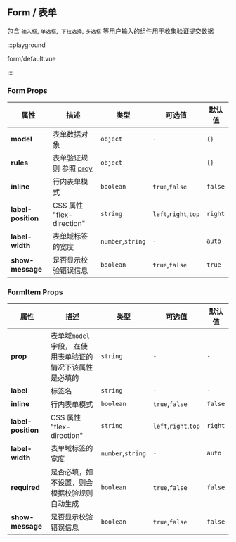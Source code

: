 ## Form / 表单

包含 `输入框`, `单选框`,` 下拉选择`, `多选框` 等用户输入的组件用于收集验证提交数据

:::playground

form/default.vue

:::

### Form Props

| 属性               | 描述                                                           | 类型              | 可选值               | 默认值  |
| ------------------ | -------------------------------------------------------------- | ----------------- | -------------------- | ------- |
| **model**          | 表单数据对象                                                   | `object`          | `-`                  | `{}`    |
| **rules**          | 表单验证规则 参照 [proy](https://github.com/fect-org/validate) | `object`          | `-`                  | `{}`    |
| **inline**         | 行内表单模式                                                   | `boolean`         | `true`,`false`       | `false` |
| **label-position** | CSS 属性 "flex-direction"                                      | `string`          | `left`,`right`,`top` | `right` |
| **label-width**    | 表单域标签的宽度                                               | `number`,`string` | `-`                  | `auto`  |
| **show-message**   | 是否显示校验错误信息                                           | `boolean`         | `true`,`false`       | `true`  |

### FormItem Props

| 属性               | 描述                                                      | 类型              | 可选值               | 默认值  |
| ------------------ | --------------------------------------------------------- | ----------------- | -------------------- | ------- |
| **prop**           | 表单域`model` 字段， 在使用表单验证的情况下该属性是必填的 | `string`          | `-`                  | `-`     |
| **label**          | 标签名                                                    | `string`          | `-`                  | `-`     |
| **inline**         | 行内表单模式                                              | `boolean`         | `true`,`false`       | `false` |
| **label-position** | CSS 属性 "flex-direction"                                 | `string`          | `left`,`right`,`top` | `right` |
| **label-width**    | 表单域标签的宽度                                          | `number`,`string` | `-`                  | `auto`  |
| **required**       | 是否必填，如不设置，则会根据校验规则自动生成              | `boolean`         | `true`,`false`       | `false` |
| **show-message**   | 是否显示校验错误信息                                      | `boolean`         | `true`,`false`       | `false` |
